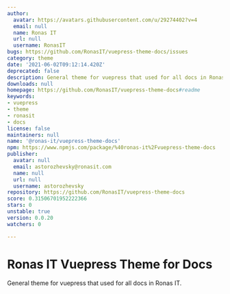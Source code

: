 ```yaml
---
author:
  avatar: https://avatars.githubusercontent.com/u/29274402?v=4
  email: null
  name: Ronas IT
  url: null
  username: RonasIT
bugs: https://github.com/RonasIT/vuepress-theme-docs/issues
category: theme
date: '2021-06-02T09:12:14.420Z'
deprecated: false
description: General theme for vuepress that used for all docs in Ronas IT
downloads: null
homepage: https://github.com/RonasIT/vuepress-theme-docs#readme
keywords:
- vuepress
- theme
- ronasit
- docs
license: false
maintainers: null
name: '@ronas-it/vuepress-theme-docs'
npm: https://www.npmjs.com/package/%40ronas-it%2Fvuepress-theme-docs
publisher:
  avatar: null
  email: astorozhevsky@ronasit.com
  name: null
  url: null
  username: astorozhevsky
repository: https://github.com/RonasIT/vuepress-theme-docs
score: 0.31506701952222366
stars: 0
unstable: true
version: 0.0.20
watchers: 0

---
```


# Ronas IT Vuepress Theme for Docs

General theme for vuepress that used for all docs in Ronas IT.
